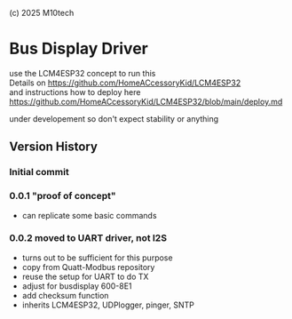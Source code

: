 (c) 2025 M10tech

# Bus Display Driver

use the LCM4ESP32 concept to run this  
Details on https://github.com/HomeACcessoryKid/LCM4ESP32  
and instructions how to deploy here  
https://github.com/HomeACcessoryKid/LCM4ESP32/blob/main/deploy.md  

under developement so don't expect stability or anything

## Version History

### Initial commit

### 0.0.1 "proof of concept"
- can replicate some basic commands

### 0.0.2 moved to UART driver, not I2S
- turns out to be sufficient for this purpose
- copy from Quatt-Modbus repository
- reuse the setup for UART to do TX
- adjust for busdisplay 600-8E1
- add checksum function
- inherits LCM4ESP32, UDPlogger, pinger, SNTP
